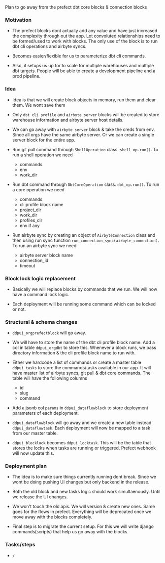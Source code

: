 Plan to go away from the prefect dbt core blocks & connection blocks

### Motivation

- The prefect blocks dont actually add any value and have just increased the complexity through out the app. Lot convoluted relationships need to be formed/used to work with blocks. The only use of the block is to run dbt cli operations and airbyte syncs.

- Becomes easier/flexible for us to parameterize dbt cli commands.

- Also, it setups us up for to scale for multiple warehouses and multiple dbt targets. People will be able to create a development pipeline and a prod pipeline.

### Idea

- Idea is that we will create block objects in memory, run them and clear them. We wont save them

- Only `dbt cli profile` and `airbyte server` blocks will be created to store warehouse information and airbyte server host details.

- We can go away with `airbyte server` block & take the creds from env. Since all orgs have the same airbyte server. Or we can create a single server block for the entire app.

- Run git pull command through `ShellOperation` class. `shell_op.run()`. To run a shell operation we need

  - commands
  - env
  - work_dir

- Run dbt command through `DbtCoreOperation` class. `dbt_op.run()`. To run a core operation we need

  - commands
  - cli profile block name
  - project_dir
  - work_dir
  - profiles_dir
  - env if any

- Run airbyte sync by creating an object of `AirbyteConnection` class and then using run sync function `run_connection_sync(airbyte_connection)`. To run an airbyte sync we need

  - airbyte server block name
  - connection_id
  - timeout

### Block lock logic replacement

- Basically we will replace blocks by commands that we run. We will now have a command lock logic.

- Each deployment will be running some command which can be locked or not.

### Structural & schema changes

- `ddpui_orgprefectblock` will go away.

- We will have to store the name of the dbt cli profile block name. Add a col in table `ddpui_orgdbt` to store this. Whenever a block runs, we pass directory information & the cli profile block name to run with.

- Either we hardcode a list of commands or create a master table `ddpui_tasks` to store the commands/tasks available in our app. It will have master list of airbyte syncs, git pull & dbt core commands. The table will have the following columns

  - id
  - slug
  - command

- Add a jsonb col `params` in `ddpui_dataflowblock` to store deployment parameters of each deployment.

- `ddpui_dataflowblock` will go away and we create a new table instead `ddpui_dataflowtask`. Each deployment will now be mapped to a task from our master table.

- `ddpui_blocklock` becomes `ddpui_locktask`. This will be the table that stores the locks when tasks are running or triggered. Prefect webhook will now update this.

### Deployment plan

- The idea is to make sure things currently running dont break. Since we wont be doing pushing UI changes but only backend in the release.

- Both the old block and new tasks logic should work simultaenously. Until we release the UI changes.

- We won't touch the old apis. We will version & create new ones. Same goes for the flows in prefect. Everything will be deprecated once we move away with the blocks completely.

- Final step is to migrate the current setup. For this we will write django commands(scripts) that help us go away with the blocks.

### Tasks/steps

- `/`
